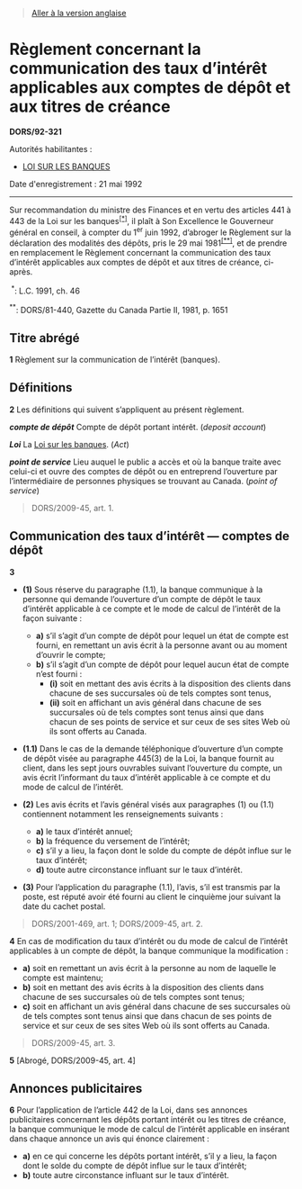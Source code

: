 > [Aller à la version anglaise](/en/Regulations/Statutory%20Orders%20and%20Regulations/92/321.md)

# Règlement concernant la communication des taux d’intérêt applicables aux comptes de dépôt et aux titres de créance

**DORS/92-321**

Autorités habilitantes : 
- [LOI SUR LES BANQUES](/fr/Lois/Lois%20du%20Canada/1991/ch.%2046.md)

Date d'enregistrement : 21 mai 1992

----------

Sur recommandation du ministre des Finances et en vertu des articles 441 à 443 de la Loi sur les banques<sup><a href='#footnote1_f'>[*]</a></sup>, il plaît à Son Excellence le Gouverneur général en conseil, à compter du 1<sup>er</sup> juin 1992, d’abroger le Règlement sur la déclaration des modalités des dépôts, pris le 29 mai 1981<sup><a href='#footnote2_f'>[**]</a></sup>, et de prendre en remplacement le Règlement concernant la communication des taux d’intérêt applicables aux comptes de dépôt et aux titres de créance, ci-après.

<a name='footnote1_f'><sup> *</sup></a>: L.C. 1991, ch. 46<br />

<a name='footnote2_f'><sup>**</sup></a>: DORS/81-440, Gazette du Canada Partie II, 1981, p. 1651<br />




## Titre abrégé


**1** Règlement sur la communication de l’intérêt (banques).




## Définitions


**2** Les définitions qui suivent s’appliquent au présent règlement.

***compte de dépôt*** Compte de dépôt portant intérêt. (*deposit account*)

***Loi*** La [Loi sur les banques](/fr/Lois/Lois%20du%20Canada/1991/ch.%2046.md). (*Act*)

***point de service*** Lieu auquel le public a accès et où la banque traite avec celui-ci et ouvre des comptes de dépôt ou en entreprend l’ouverture par l’intermédiaire de personnes physiques se trouvant au Canada. (*point of service*)
> DORS/2009-45, art. 1.





## Communication des taux d’intérêt — comptes de dépôt


**3** 

- **(1)** Sous réserve du paragraphe (1.1), la banque communique à la personne qui demande l’ouverture d’un compte de dépôt le taux d’intérêt applicable à ce compte et le mode de calcul de l’intérêt de la façon suivante :
	- **a)** s’il s’agit d’un compte de dépôt pour lequel un état de compte est fourni, en remettant un avis écrit à la personne avant ou au moment d’ouvrir le compte;
	- **b)** s’il s’agit d’un compte de dépôt pour lequel aucun état de compte n’est fourni :
		- **(i)** soit en mettant des avis écrits à la disposition des clients dans chacune de ses succursales où de tels comptes sont tenus,
		- **(ii)** soit en affichant un avis général dans chacune de ses succursales où de tels comptes sont tenus ainsi que dans chacun de ses points de service et sur ceux de ses sites Web où ils sont offerts au Canada.

- **(1.1)** Dans le cas de la demande téléphonique d’ouverture d’un compte de dépôt visée au paragraphe 445(3) de la Loi, la banque fournit au client, dans les sept jours ouvrables suivant l’ouverture du compte, un avis écrit l’informant du taux d’intérêt applicable à ce compte et du mode de calcul de l’intérêt.

- **(2)** Les avis écrits et l’avis général visés aux paragraphes (1) ou (1.1) contiennent notamment les renseignements suivants :
	- **a)** le taux d’intérêt annuel;
	- **b)** la fréquence du versement de l’intérêt;
	- **c)** s’il y a lieu, la façon dont le solde du compte de dépôt influe sur le taux d’intérêt;
	- **d)** toute autre circonstance influant sur le taux d’intérêt.

- **(3)** Pour l’application du paragraphe (1.1), l’avis, s’il est transmis par la poste, est réputé avoir été fourni au client le cinquième jour suivant la date du cachet postal.
> DORS/2001-469, art. 1; DORS/2009-45, art. 2.




**4** En cas de modification du taux d’intérêt ou du mode de calcul de l’intérêt applicables à un compte de dépôt, la banque communique la modification :
- **a)** soit en remettant un avis écrit à la personne au nom de laquelle le compte est maintenu;
- **b)** soit en mettant des avis écrits à la disposition des clients dans chacune de ses succursales où de tels comptes sont tenus;
- **c)** soit en affichant un avis général dans chacune de ses succursales où de tels comptes sont tenus ainsi que dans chacun de ses points de service et sur ceux de ses sites Web où ils sont offerts au Canada.
> DORS/2009-45, art. 3.




**5** [Abrogé, DORS/2009-45, art. 4]




## Annonces publicitaires


**6** Pour l’application de l’article 442 de la Loi, dans ses annonces publicitaires concernant les dépôts portant intérêt ou les titres de créance, la banque communique le mode de calcul de l’intérêt applicable en insérant dans chaque annonce un avis qui énonce clairement :
- **a)** en ce qui concerne les dépôts portant intérêt, s’il y a lieu, la façon dont le solde du compte de dépôt influe sur le taux d’intérêt;
- **b)** toute autre circonstance influant sur le taux d’intérêt.


